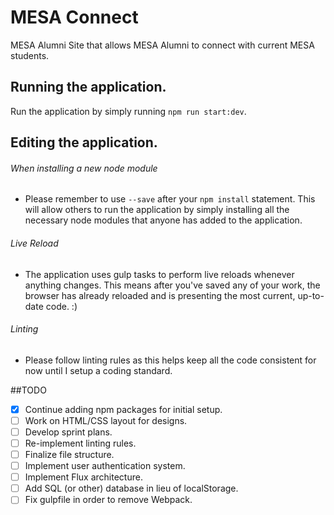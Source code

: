 # MESA Connect
MESA Alumni Site that allows MESA Alumni to connect with current MESA students.

## Running the application.
Run the application by simply running `npm run start:dev`.

## Editing the application.
###### When installing a new node module
* Please remember to use `--save` after your `npm install` statement. This will allow others to run the application by simply installing all the necessary node modules that anyone has added to the application.

###### Live Reload
* The application uses gulp tasks to perform live reloads whenever anything changes. This means after you've saved any of your work, the browser has already reloaded and is presenting the most current, up-to-date code. :)

###### Linting
* Please follow linting rules as this helps keep all the code consistent for now until I setup a coding standard.

##TODO
- [x] Continue adding npm packages for initial setup.
- [ ] Work on HTML/CSS layout for designs.
- [ ] Develop sprint plans.
- [ ] Re-implement linting rules.
- [ ] Finalize file structure.
- [ ] Implement user authentication system.
- [ ] Implement Flux architecture.
- [ ] Add SQL (or other) database in lieu of localStorage.
- [ ] Fix gulpfile in order to remove Webpack.